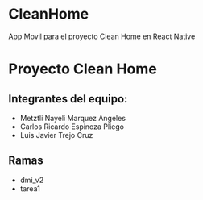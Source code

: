# CleanHome
App Movil para el proyecto Clean Home en React Native
# Proyecto Clean Home

## Integrantes del equipo:
- Metztli Nayeli Marquez Angeles
- Carlos Ricardo Espinoza Pliego
- Luis Javier Trejo Cruz

## Ramas
- dmi_v2
- tarea1

